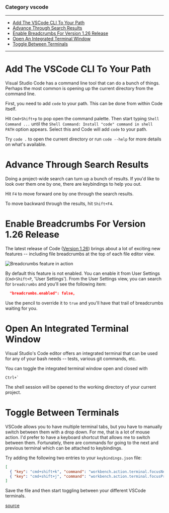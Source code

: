 ### Category vscode

---

 - [Add The VSCode CLI To Your Path](#add-the-vscode-cli-to-your-path)
 - [Advance Through Search Results](#advance-through-search-results)
 - [Enable Breadcrumbs For Version 1.26 Release](#enable-breadcrumbs-for-version-1.26-release)
 - [Open An Integrated Terminal Window](#open-an-integrated-terminal-window)
 - [Toggle Between Terminals](#toggle-between-terminals)

---

# Add The VSCode CLI To Your Path

Visual Studio Code has a command line tool that can do a bunch of things.
Perhaps the most common is opening up the current directory from the
command line.

First, you need to add `code` to your path. This can be done from within
Code itself.

Hit `Cmd+Shift+p` to pop open the command palette. Then start typing `Shell
Command ...` until the `Shell Command: Install "code" command in shell PATH`
option appears. Select this and Code will add `code` to your path.

Try `code .` to open the current directory or run `code --help` for more
details on what's available.

# Advance Through Search Results

Doing a project-wide search can turn up a bunch of results. If you'd like to
look over them one by one, there are keybindings to help you out.

Hit `F4` to move forward one by one through the search results.

To move backward through the results, hit `Shift+F4`.

# Enable Breadcrumbs For Version 1.26 Release

The latest release of Code ([Version
1.26](https://code.visualstudio.com/updates/v1_26)) brings about a lot of
exciting new features -- including file breadcrumbs at the top of each file
editor view.

![Breadcrumbs feature in action](https://i.imgur.com/wubUn6c.png)

By default this feature is not enabled. You can enable it from User Settings
(`Cmd+Shift+P`, 'User Settings'). From the User Settings view, you can
search for `breadcrumbs` and you'll see the following item:

```json
  "breadcrumbs.enabled": false,
```

Use the pencil to override it to `true` and you'll have that trail of
breadcrumbs waiting for you.

# Open An Integrated Terminal Window

Visual Studio's Code editor offers an integrated terminal that can be used
for any of your bash needs -- tests, various git commands, etc.

You can toggle the integrated terminal window open and closed with

```
Ctrl+`
```

The shell session will be opened to the working directory of your current
project.

# Toggle Between Terminals

VSCode allows you to have multiple terminal tabs, but you have to manually
switch between them with a drop down. For me, that is a lot of mouse action.
I'd prefer to have a keyboard shortcut that allows me to switch between
them. Fortunately, there are commands for going to the next and previous
terminal which can be attached to keybindings.

Try adding the following two entries to your `keybindings.json` file:

```json
[
  { "key": "cmd+shift+k", "command": "workbench.action.terminal.focusNext" },
  { "key": "cmd+shift+j", "command": "workbench.action.terminal.focusPrevious" },
]
```

Save the file and then start toggling between your different VSCode
terminals.

[source](https://github.com/Microsoft/vscode/issues/37937)

